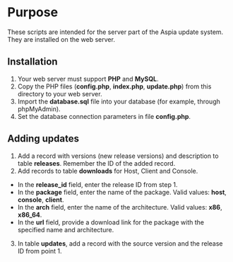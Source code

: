Purpose
=======
These scripts are intended for the server part of the Aspia update system. They are installed on the web server.

Installation
------------
1. Your web server must support **PHP** and **MySQL**.
2. Copy the PHP files (**config.php**, **index.php**, **update.php**) from this directory to your web server.
3. Import the **database.sql** file into your database (for example, through phpMyAdmin).
4. Set the database connection parameters in file **config.php**.

Adding updates
--------------
1. Add a record with versions (new release versions) and description to table **releases**. Remember the ID of the added record.
2. Add records to table **downloads** for Host, Client and Console.
* In the **release_id** field, enter the release ID from step 1.
* In the **package** field, enter the name of the package. Valid values: **host**, **console**, **client**.
* In the **arch** field, enter the name of the architecture. Valid values: **x86**, **x86_64**.
* In the **url** field, provide a download link for the package with the specified name and architecture.
3. In table **updates**, add a record with the source version and the release ID from point 1.
